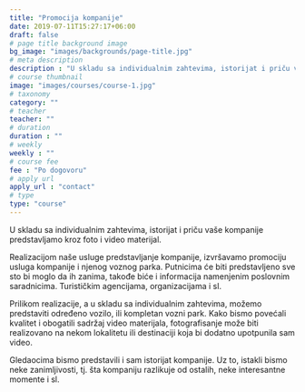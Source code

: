 ```yaml
---
title: "Promocija kompanije"
date: 2019-07-11T15:27:17+06:00
draft: false
# page title background image
bg_image: "images/backgrounds/page-title.jpg"
# meta description
description : "U skladu sa individualnim zahtevima, istorijat i priču vaše kompanije predstavljamo kroz foto i video materijal."
# course thumbnail
image: "images/courses/course-1.jpg"
# taxonomy
category: ""
# teacher
teacher: ""
# duration
duration : ""
# weekly
weekly : ""
# course fee
fee : "Po dogovoru"
# apply url
apply_url : "contact"
# type
type: "course"
---
```


U skladu sa individualnim zahtevima, istorijat i priču vaše kompanije predstavljamo kroz foto i video materijal.

Realizacijom naše usluge predstavljanje kompanije, izvršavamo promociju usluga kompanije i njenog voznog parka. Putnicima će biti predstavljeno sve sto bi moglo da ih zanima, takođe biće i informacija namenjenim poslovnim saradnicima. Turističkim agencijama, organizacijama i sl. 

Prilikom realizacije, a u skladu sa individualnim zahtevima, možemo predstaviti određeno vozilo, ili kompletan vozni park. Kako bismo povećali kvalitet i obogatili sadržaj video materijala, fotografisanje može biti realizovano na nekom lokalitetu ili destinaciji koja bi dodatno upotpunila sam video.

Gledaocima bismo predstavili i sam istorijat kompanije. Uz to, istakli bismo neke zanimljivosti, tj. šta kompaniju razlikuje od ostalih, neke interesantne momente i sl. 
